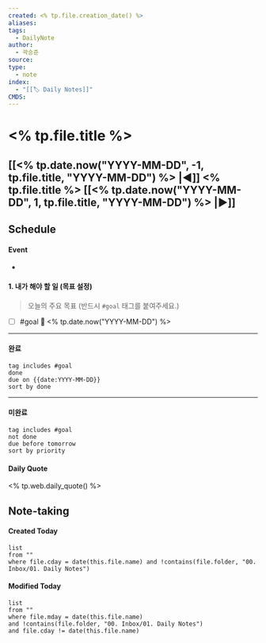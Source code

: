 ```yaml
---
created: <% tp.file.creation_date() %>
aliases: 
tags:
  - DailyNote
author:
  - 곽승준
source: 
type:
  - note
index:
  - "[[🏷 Daily Notes]]"
CMDS:
---
```

# <% tp.file.title %>

## [[<% tp.date.now("YYYY-MM-DD", -1, tp.file.title, "YYYY-MM-DD") %> |◀︎]] <% tp.file.title %> [[<% tp.date.now("YYYY-MM-DD", 1, tp.file.title, "YYYY-MM-DD") %> |▶︎]]


## Schedule
#### Event
- 

#### 1. 내가 해야 할 일 (목표 설정)
> 오늘의 주요 목표 (반드시 `#goal` 태그를 붙여주세요.)
- [ ] #goal 📅 <% tp.date.now("YYYY-MM-DD") %>

---

#### 완료
```tasks
tag includes #goal
done
due on {{date:YYYY-MM-DD}}
sort by done
```

---

#### 미완료
```tasks
tag includes #goal
not done
due before tomorrow
sort by priority
```


#### Daily Quote
<% tp.web.daily_quote() %>

## Note-taking

#### Created Today

```dataview
list
from ""
where file.cday = date(this.file.name) and !contains(file.folder, "00. Inbox/01. Daily Notes")
```

#### Modified Today

```dataview
list
from ""
where file.mday = date(this.file.name)
and !contains(file.folder, "00. Inbox/01. Daily Notes")
and file.cday != date(this.file.name)
```
